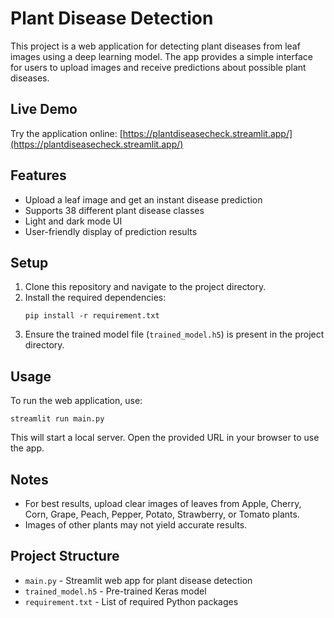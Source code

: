 # Plant Disease Detection

This project is a web application for detecting plant diseases from leaf images using a deep learning model. The app provides a simple interface for users to upload images and receive predictions about possible plant diseases.

## Live Demo
Try the application online: [https://plantdiseasecheck.streamlit.app/](https://plantdiseasecheck.streamlit.app/)

## Features
- Upload a leaf image and get an instant disease prediction
- Supports 38 different plant disease classes
- Light and dark mode UI
- User-friendly display of prediction results

## Setup
1. Clone this repository and navigate to the project directory.
2. Install the required dependencies:
   ```
   pip install -r requirement.txt
   ```
3. Ensure the trained model file (`trained_model.h5`) is present in the project directory.

## Usage
To run the web application, use:
```
streamlit run main.py
```
This will start a local server. Open the provided URL in your browser to use the app.

## Notes
- For best results, upload clear images of leaves from Apple, Cherry, Corn, Grape, Peach, Pepper, Potato, Strawberry, or Tomato plants.
- Images of other plants may not yield accurate results.

## Project Structure
- `main.py` - Streamlit web app for plant disease detection
- `trained_model.h5` - Pre-trained Keras model
- `requirement.txt` - List of required Python packages


